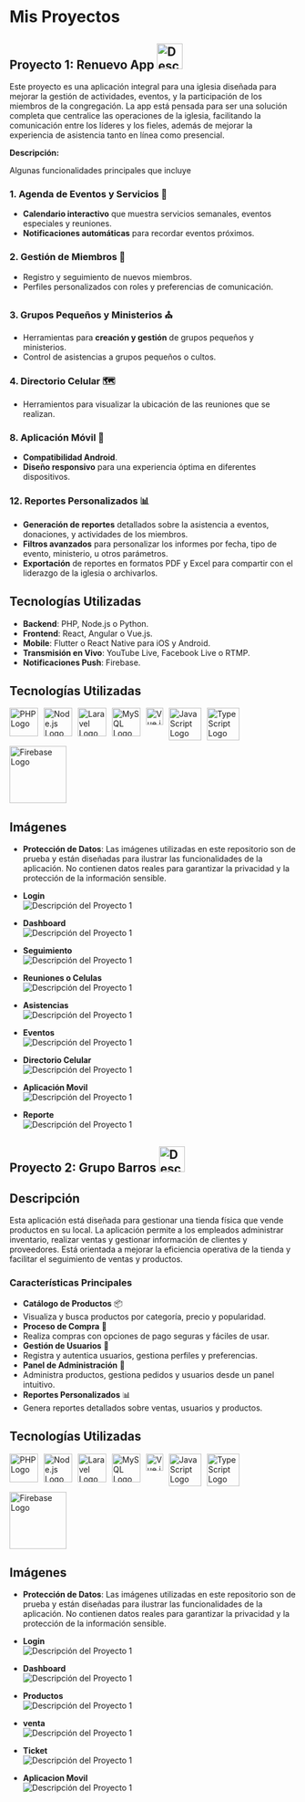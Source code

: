 # Mis Proyectos

## Proyecto 1: Renuevo App <img src="RenuevoApp/imagen_pest.png" alt="Descripción del Proyecto 1" width="45" />

Este proyecto es una aplicación integral para una iglesia diseñada para mejorar la gestión de actividades, eventos, y la participación de los miembros de la congregación. La app está pensada para ser una solución completa que centralice las operaciones de la iglesia, facilitando la comunicación entre los líderes y los fieles, además de mejorar la experiencia de asistencia tanto en línea como presencial.

**Descripción:**

Algunas funcionalidades principales que incluye 

### 1. Agenda de Eventos y Servicios  📆
- **Calendario interactivo** que muestra servicios semanales, eventos especiales y reuniones.
- **Notificaciones automáticas** para recordar eventos próximos.

### 2. Gestión de Miembros 👥
- Registro y seguimiento de nuevos miembros.
- Perfiles personalizados con roles y preferencias de comunicación.

### 3. Grupos Pequeños y Ministerios ⛪
- Herramientas para **creación y gestión** de grupos pequeños y ministerios.
- Control de asistencias a grupos pequeños o cultos.

### 4. Directorio Celular 🗺️
- Herramientos para visualizar la ubicación de las reuniones que se realizan.

### 8. Aplicación Móvil 📱
- **Compatibilidad Android**.
- **Diseño responsivo** para una experiencia óptima en diferentes dispositivos.

### 12. Reportes Personalizados 📊
- **Generación de reportes** detallados sobre la asistencia a eventos, donaciones, y actividades de los miembros.
- **Filtros avanzados** para personalizar los informes por fecha, tipo de evento, ministerio, u otros parámetros.
- **Exportación** de reportes en formatos PDF y Excel para compartir con el liderazgo de la iglesia o archivarlos.

## Tecnologías Utilizadas
- **Backend**: PHP, Node.js o Python.
- **Frontend**: React, Angular o Vue.js.
- **Mobile**: Flutter o React Native para iOS y Android.
- **Transmisión en Vivo**: YouTube Live, Facebook Live o RTMP.
- **Notificaciones Push**: Firebase.

## Tecnologías Utilizadas

<div style="display: flex; flex-wrap: wrap; gap: 10px;">
  <img src="https://upload.wikimedia.org/wikipedia/commons/2/27/PHP-logo.svg" alt="PHP Logo" width="50" />
  <img src="https://upload.wikimedia.org/wikipedia/commons/d/d9/Node.js_logo.svg" alt="Node.js Logo" width="50" />
  <img src="https://upload.wikimedia.org/wikipedia/commons/9/9a/Laravel.svg" alt="Laravel Logo" width="50" />
  <img src="https://upload.wikimedia.org/wikipedia/commons/5/51/Mysql.svg" alt="MySQL Logo" width="50" />
  <img src="https://vuejs.org/images/logo.png" alt="Vue.js Logo" width="30" />
  <img src="https://upload.wikimedia.org/wikipedia/commons/9/99/Unofficial_JavaScript_logo_2.svg" alt="JavaScript Logo" width="57" />
  <img src="https://upload.wikimedia.org/wikipedia/commons/f/f5/Typescript.svg" alt="TypeScript Logo" width="57" />
  <img src="https://upload.wikimedia.org/wikipedia/commons/b/bd/Firebase_Logo.png" alt="Firebase Logo" width="100" />
</div>




## Imágenes
- **Protección de Datos**: Las imágenes utilizadas en este repositorio son de prueba y están diseñadas para ilustrar las funcionalidades de la aplicación. No contienen datos reales para garantizar la privacidad y la protección de la información sensible.

- **Login**  
  <img src="RenuevoApp/Login.png" alt="Descripción del Proyecto 1" />

- **Dashboard**  
  <img src="RenuevoApp/Dashboard.png" alt="Descripción del Proyecto 1" />

- **Seguimiento**  
  <img src="RenuevoApp/Seguimiento.png" alt="Descripción del Proyecto 1" />

- **Reuniones o Celulas**  
  <img src="RenuevoApp/Celulas.png" alt="Descripción del Proyecto 1" />

- **Asistencias**  
  <img src="RenuevoApp/Asistencia Celula.png" alt="Descripción del Proyecto 1" />
  
- **Eventos**  
  <img src="RenuevoApp/eventos.png" alt="Descripción del Proyecto 1" />

- **Directorio Celular**  
  <img src="RenuevoApp/Directorio Celular.png" alt="Descripción del Proyecto 1" />

- **Aplicación Movil**  
  <img src="RenuevoApp/movil.png" alt="Descripción del Proyecto 1" />

- **Reporte**  
  <img src="RenuevoApp/ReporteConsolidación.png" alt="Descripción del Proyecto 1" />


## Proyecto 2: Grupo Barros  <img src="GrupoBarros/image_logo.png" alt="Descripción del Proyecto 1" width="45" />

## Descripción

Esta aplicación está diseñada para gestionar una tienda física que vende productos en su local. La aplicación permite a los empleados administrar inventario, realizar ventas y gestionar información de clientes y proveedores. Está orientada a mejorar la eficiencia operativa de la tienda y facilitar el seguimiento de ventas y productos.

### Características Principales

- **Catálogo de Productos** 📦
- Visualiza y busca productos por categoría, precio y popularidad.
- **Proceso de Compra** 🛒
- Realiza compras con opciones de pago seguras y fáciles de usar.
- **Gestión de Usuarios** 👥
- Registra y autentica usuarios, gestiona perfiles y preferencias.
- **Panel de Administración** 🏢
- Administra productos, gestiona pedidos y usuarios desde un panel intuitivo.
- **Reportes Personalizados** 📊
- Genera reportes detallados sobre ventas, usuarios y productos.

## Tecnologías Utilizadas

<div style="display: flex; flex-wrap: wrap; gap: 10px;">
  <img src="https://upload.wikimedia.org/wikipedia/commons/2/27/PHP-logo.svg" alt="PHP Logo" width="50" />
  <img src="https://upload.wikimedia.org/wikipedia/commons/d/d9/Node.js_logo.svg" alt="Node.js Logo" width="50" />
  <img src="https://upload.wikimedia.org/wikipedia/commons/9/9a/Laravel.svg" alt="Laravel Logo" width="50" />
  <img src="https://upload.wikimedia.org/wikipedia/commons/5/51/Mysql.svg" alt="MySQL Logo" width="50" />
  <img src="https://vuejs.org/images/logo.png" alt="Vue.js Logo" width="30" />
  <img src="https://upload.wikimedia.org/wikipedia/commons/9/99/Unofficial_JavaScript_logo_2.svg" alt="JavaScript Logo" width="57" />
  <img src="https://upload.wikimedia.org/wikipedia/commons/f/f5/Typescript.svg" alt="TypeScript Logo" width="57" />
  <img src="https://upload.wikimedia.org/wikipedia/commons/b/bd/Firebase_Logo.png" alt="Firebase Logo" width="100" />
</div>

## Imágenes
- **Protección de Datos**: Las imágenes utilizadas en este repositorio son de prueba y están diseñadas para ilustrar las funcionalidades de la aplicación. No contienen datos reales para garantizar la privacidad y la protección de la información sensible.

- **Login**  
  <img src="GrupoBarros/login.png" alt="Descripción del Proyecto 1" />

- **Dashboard**  
  <img src="GrupoBarros/dashboard.png" alt="Descripción del Proyecto 1" />

- **Productos**  
  <img src="GrupoBarros/productos.png" alt="Descripción del Proyecto 1" />

- **venta**  
  <img src="GrupoBarros/venta.png" alt="Descripción del Proyecto 1" />

- **Ticket**  
  <img src="GrupoBarros/ticket.png" alt="Descripción del Proyecto 1" />
  
- **Aplicacion Movil**  
  <img src="GrupoBarros/movil.png" alt="Descripción del Proyecto 1" />

